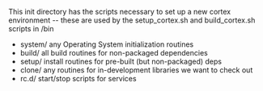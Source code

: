 This init directory has the scripts necessary to set up a new cortex
environment -- these are used by the setup_cortex.sh and build_cortex.sh
scripts in /bin

- system/  any Operating System initialization routines
- build/   all build routines for non-packaged dependencies 
- setup/   install routines for pre-built (but non-packaged) deps
- clone/   any routines for in-development libraries we want to check out 
- rc.d/    start/stop scripts for services
